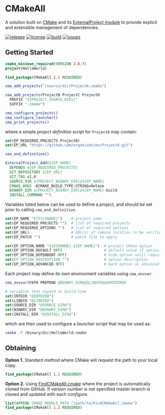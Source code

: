 # CMakeAll
A solution built on [CMake](https://cmake.org) and its [ExternalProject module](https://cmake.org/cmake/help/latest/module/ExternalProject.html) to provide explicit and extensible management of dependencies.

[![release](https://img.shields.io/github/release/auneri/CMakeAll.svg)](https://github.com/auneri/CMakeAll/releases)
[![license](https://img.shields.io/github/license/auneri/CMakeAll.svg)](https://github.com/auneri/CMakeAll/blob/master/LICENSE.md)
[![build](https://img.shields.io/travis/auneri/CMakeAll.svg)](https://travis-ci.org/auneri/CMakeAll)
[![issues](https://img.shields.io/github/issues/auneri/CMakeAll.svg)](https://github.com/auneri/CMakeAll/issues)


## Getting Started

```cmake
cmake_minimum_required(VERSION 2.8.7)
project(HelloWorld)

find_package(CMakeAll 1.1 REQUIRED)

cma_add_projects("/source/dir/ProjectA.cmake")

cma_add_projects(ProjectB ProjectC ProjectD
  PREFIX "${PROJECT_SOURCE_DIR}/"
  SUFFIX ".cmake")

cma_configure_projects()
cma_configure_launcher()
cma_print_projects()
```

where a simple *project definition script* for `ProjectA` may contain:

```cmake
set(EP_REQUIRED_PROJECTS ProjectB)
set(EP_URL "https://github.com/organization/ProjectA.git")

cma_end_definition()

ExternalProject_Add(${EP_NAME}
  DEPENDS ${EP_REQUIRED_PROJECTS}
  GIT_REPOSITORY ${EP_URL}
  GIT_TAG v1.0
  SOURCE_DIR ${PROJECT_BINARY_DIR}/${EP_NAME}
  CMAKE_ARGS -DCMAKE_BUILD_TYPE:STRING=Relase
  BINARY_DIR ${PROJECT_BINARY_DIR}/${EP_NAME}-build
  INSTALL_COMMAND "")
```

Variables listed below can be used to define a project, and should be set prior to calling `cma_end_definition`.

```cmake
set(EP_NAME "${FILENAME}")    # project name
set(EP_REQUIRED_PROJECTS "")  # list of required projects
set(EP_REQUIRED_OPTIONS "")   # list of required options
set(EP_URL)                   # URL(s) of remote location to be verified
set(EP_PATCH "")              # patch file to apply

set(EP_OPTION_NAME "${DIRNAME}_${EP_NAME}")  # project CMake option
set(EP_OPTION_DEFAULT OFF)                   # default value of option
set(EP_OPTION_DEPENDENT OFF)                 # hide option until requirements are met
set(EP_OPTION_DESCRIPTION "")                # option description
set(EP_OPTION_ADVANCED OFF)                  # mark option as advanced
```

Each project may define its own environment variables using `cma_envvar`.

```cmake
cma_envvar(PATH PREPEND @BINARY_DIR@/@LIBDIR@/@INTDIR@)

# variables that expand at build-time
set(INTDIR "@INTDIR@")
set(LIBDIR "@LIBDIR@")
set(SOURCE_DIR "@SOURCE_DIR@")
set(BINARY_DIR "@BINARY_DIR@")
set(INSTALL_DIR "@INSTALL_DIR@")
```

which are then used to configure a *launcher script* that may be used as:

```sh
cmake -P /binary/dir/HelloWorld.cmake
```


## Obtaining
**Option 1.** Standard method where CMake will request the path to your local copy.

```cmake
find_package(CMakeAll 1.1 REQUIRED)
```

**Option 2.** Using [FindCMakeAll.cmake](https://github.com/auneri/CMakeAll/blob/v1.1/CMake/FindCMakeAll.cmake) where the project is automatically cloned from GitHub. If version number is not specified master branch is cloned and updated with each *configure*.

```cmake
list(APPEND CMAKE_MODULE_PATH "/path/to/FindCMakeAll.cmake")
find_package(CMakeAll 1.1 REQUIRED)
```
